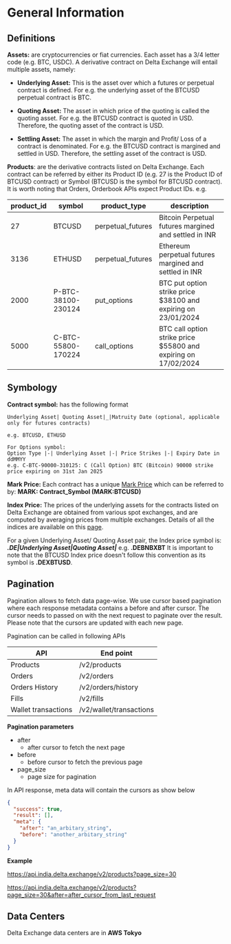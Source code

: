 # General Information
## Definitions
  **Assets:** are cryptocurrencies or fiat currencies. Each asset has a 3/4 letter code (e.g. BTC, USDC). A derivative contract on Delta Exchange will entail multiple assets, namely:

   - **Underlying Asset:** This is the asset over which a futures or perpetual contract is defined. For e.g. the underlying asset of the BTCUSD perpetual contract is BTC. 

   - **Quoting Asset:** The asset in which price of the quoting is called the quoting asset. For e.g. the BTCUSD contract is quoted in USD. Therefore, the quoting asset of the contract is USD.
   
   - **Settling Asset:** The asset in which the margin and Profit/ Loss of a contract is denominated. For e.g. the BTCUSD contract is margined and settled in USD. Therefore, the settling asset of the contract is USD.

**Products**: are the derivative contracts listed on Delta Exchange. Each contract can be referred by either its Product ID (e.g. 27 is the Product ID of BTCUSD contract) or Symbol (BTCUSD is the symbol for BTCUSD contract). It is worth noting that Orders, Orderbook APIs expect Product IDs. 
e.g.

product_id| symbol |product_type| description
--|--|--|--
27  |BTCUSD|perpetual_futures|Bitcoin Perpetual futures margined and settled in INR
3136|ETHUSD|perpetual_futures|Ethereum perpetual futures margined and settled in INR
2000|P-BTC-38100-230124|put_options|BTC put option strike price $38100 and expiring on 23/01/2024
5000|C-BTC-55800-170224|call_options|BTC call option strike price $55800 and expiring on 17/02/2024


## Symbology

**Contract symbol:** has the following format

    Underlying Asset| Quoting Asset|_|Matruity Date (optional, applicable only for futures contracts)
    
    e.g. BTCUSD, ETHUSD

    For Options symbol:  
    Option Type |-| Underlying Asset |-| Price Strikes |-| Expiry Date in ddMMYY   
    e.g. C-BTC-90000-310125: C (Call Option) BTC (Bitcoin) 90000 strike price expiring on 31st Jan 2025
    

  
**Mark Price:** Each contract has a unique [Mark Price](https://www.delta.exchange/user-guide/)  which can be referred to by: **MARK: Contract_Symbol (MARK:BTCUSD)** 

**Index Price:** The prices of the underlying assets for the contracts listed on Delta Exchange are obtained from various spot exchanges, and are computed by averaging prices from multiple exchanges. Details of all the indices are available on this [page](https://www.delta.exchange/indices/).
  

For a given Underlying Asset/ Quoting Asset pair, the Index price symbol is: ***.DE|Underlying Asset|Quoting Asset|*** 
e.g. **.DEBNBXBT**
It is important to note that the BTCUSD Index price doesn't follow this convention as its symbol is **.DEXBTUSD**.

  
## Pagination
Pagination allows to fetch data page-wise. We use cursor based pagination where each response metadata contains a before and after cursor. The cursor needs to passed on with the next request to paginate over the result. Please note that the cursors are updated with each new page.

Pagination can be called in following APIs

API|End point|
--|--
Products|/v2/products
Orders|/v2/orders
Orders History|/v2/orders/history
Fills|/v2/fills
Wallet transactions|/v2/wallet/transactions

**Pagination parameters**

  - after 
    - after cursor to fetch the next page
  - before 
    - before cursor to fetch the previous page
  - page_size
    - page size for pagination

In API response, meta data will contain the cursors as show below

```json
{
  "success": true,
  "result": [],
  "meta": {
    "after": "an_arbitary_string",
    "before": "another_arbitary_string"
  }
}
```
  
**Example**

https://api.india.delta.exchange/v2/products?page_size=30

https://api.india.delta.exchange/v2/products?page_size=30&after=after_cursor_from_last_request

## Data Centers 
Delta Exchange data centers are in **AWS Tokyo**